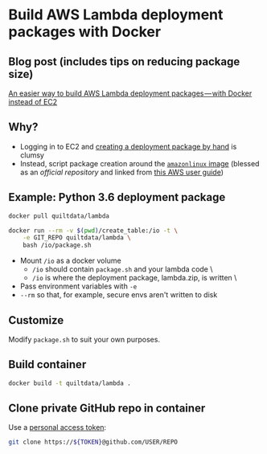 # Build AWS Lambda deployment packages with Docker

## Blog post (includes tips on reducing package size)

[An easier way to build AWS Lambda deployment packages — with Docker instead of EC2](https://blog.quiltdata.com/an-easier-way-to-build-lambda-deployment-packages-with-docker-instead-of-ec2-9050cd486ba8)

## Why?

* Logging in to EC2 and 
[creating a deployment package by hand](https://docs.aws.amazon.com/lambda/latest/dg/lambda-python-how-to-create-deployment-package.html) 
is clumsy
* Instead, script package creation around the [`amazonlinux` image](https://hub.docker.com/_/amazonlinux/)
(blessed as an _official repository_ and
linked from [this AWS user guide](https://docs.aws.amazon.com/AmazonECR/latest/userguide/amazon_linux_container_image.html))

## Example: Python 3.6 deployment package

```sh
docker pull quiltdata/lambda

docker run --rm -v $(pwd)/create_table:/io -t \
	-e GIT_REPO quiltdata/lambda \
	bash /io/package.sh
```

* Mount `/io` as a docker volume
	* `/io` should contain `package.sh` and your lambda code \
	* `/io` is where the deployment package, lambda.zip, is written \
* Pass environment variables with `-e`
* `--rm` so that, for example, secure envs aren't written to disk


## Customize
Modify `package.sh` to suit your own purposes.

## Build container

```sh
docker build -t quiltdata/lambda .
```

## Clone private GitHub repo in container
Use a [personal access token](https://github.com/settings/tokens):

```sh
git clone https://${TOKEN}@github.com/USER/REPO
```

